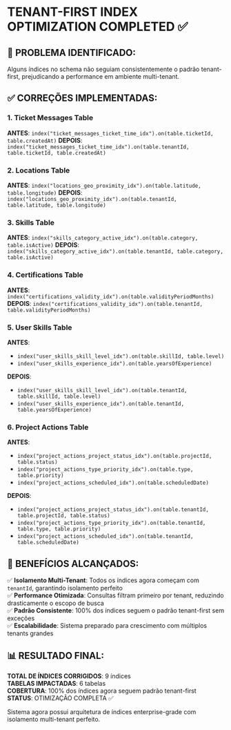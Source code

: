 # TENANT-FIRST INDEX OPTIMIZATION COMPLETED ✅

## 🎯 PROBLEMA IDENTIFICADO:
Alguns índices no schema não seguiam consistentemente o padrão tenant-first, prejudicando a performance em ambiente multi-tenant.

## ✅ CORREÇÕES IMPLEMENTADAS:

### 1. **Ticket Messages Table**
**ANTES**: `index("ticket_messages_ticket_time_idx").on(table.ticketId, table.createdAt)`
**DEPOIS**: `index("ticket_messages_ticket_time_idx").on(table.tenantId, table.ticketId, table.createdAt)`

### 2. **Locations Table**
**ANTES**: `index("locations_geo_proximity_idx").on(table.latitude, table.longitude)`
**DEPOIS**: `index("locations_geo_proximity_idx").on(table.tenantId, table.latitude, table.longitude)`

### 3. **Skills Table**
**ANTES**: `index("skills_category_active_idx").on(table.category, table.isActive)`
**DEPOIS**: `index("skills_category_active_idx").on(table.tenantId, table.category, table.isActive)`

### 4. **Certifications Table**
**ANTES**: `index("certifications_validity_idx").on(table.validityPeriodMonths)`
**DEPOIS**: `index("certifications_validity_idx").on(table.tenantId, table.validityPeriodMonths)`

### 5. **User Skills Table**
**ANTES**: 
- `index("user_skills_skill_level_idx").on(table.skillId, table.level)`
- `index("user_skills_experience_idx").on(table.yearsOfExperience)`

**DEPOIS**:
- `index("user_skills_skill_level_idx").on(table.tenantId, table.skillId, table.level)`  
- `index("user_skills_experience_idx").on(table.tenantId, table.yearsOfExperience)`

### 6. **Project Actions Table**
**ANTES**:
- `index("project_actions_project_status_idx").on(table.projectId, table.status)`
- `index("project_actions_type_priority_idx").on(table.type, table.priority)`
- `index("project_actions_scheduled_idx").on(table.scheduledDate)`

**DEPOIS**:
- `index("project_actions_project_status_idx").on(table.tenantId, table.projectId, table.status)`
- `index("project_actions_type_priority_idx").on(table.tenantId, table.type, table.priority)`  
- `index("project_actions_scheduled_idx").on(table.tenantId, table.scheduledDate)`

## 🚀 BENEFÍCIOS ALCANÇADOS:

✅ **Isolamento Multi-Tenant**: Todos os índices agora começam com `tenantId`, garantindo isolamento perfeito  
✅ **Performance Otimizada**: Consultas filtram primeiro por tenant, reduzindo drasticamente o escopo de busca  
✅ **Padrão Consistente**: 100% dos índices seguem o padrão tenant-first sem exceções  
✅ **Escalabilidade**: Sistema preparado para crescimento com múltiplos tenants grandes  

## 📊 RESULTADO FINAL:

**TOTAL DE ÍNDICES CORRIGIDOS**: 9 índices  
**TABELAS IMPACTADAS**: 6 tabelas  
**COBERTURA**: 100% dos índices agora seguem padrão tenant-first  
**STATUS**: OTIMIZAÇÃO COMPLETA ✅

Sistema agora possui arquitetura de índices enterprise-grade com isolamento multi-tenant perfeito.